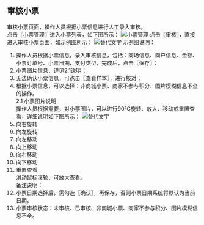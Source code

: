## 审核小票  
审核小票页面，操作人员根据小票信息进行人工录入审核。  
点击〖小票管理〗进入小票列表，如下图所示：
![小票管理](https://wt-prj.oss.aliyuncs.com/bb29cc203f8f4843a1487df5979023c2/5fb8742e-ebdb-4293-9771-75682f2cf1d4.png)
点击〖审核〗，直接进入审核小票页面，如示例图所示：
![替代文字](https://wt-prj.oss.aliyuncs.com/bb29cc203f8f4843a1487df5979023c2/12501e33-f261-4108-8f5a-3f708b88fb24.png)
示例图说明：  
 1. 操作人员根据小票信息，录入审核信息，包括：商场信息、商户信息、金额、小票订单号、小票日期、支付类型，完成后，点击〖保存〗；  
 2. 小票图片信息，详见2.1说明；  
 3. 无法确认小票信息，可点击〖查看样本〗，进行核对；  
 4. 根据小票信息，可以选择：非商城小票、商家不参与积分、图片模糊信息不全的操作。  
2.1 小票图片说明  
操作人员根据需要，对小票图片，可以进行90℃旋转、放大、移动或重置查看，详细说明如下图所示：
![替代文字](https://wt-prj.oss.aliyuncs.com/bb29cc203f8f4843a1487df5979023c2/aa3c664c-731b-4c34-aec4-01d4de88e772.png)  
1. 向右旋转  
2. 向左旋转  
3. 向左移动  
4. 向上移动  
5. 向右移动  
6. 向下移动  
7. 重置查看  
滑动鼠标滚轮，可放大查看。  
备注说明：  
1. 小票日期选择后，需勾选〖确认〗，再保存，否则小票日期系统将默认为当前日期。  
2. 小票审核状态：未审核、已审核、非商城小票、商家不参与积分、图片模糊信息不全。
